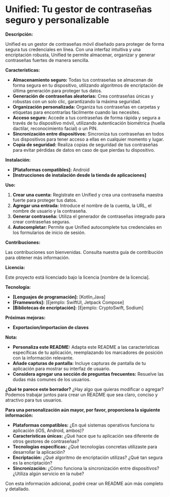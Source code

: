 # Unified: Tu gestor de contraseñas seguro y personalizable

**Descripción:**

Unified es un gestor de contraseñas móvil diseñado para proteger de forma segura tus credenciales en línea. Con una interfaz intuitiva y una encriptación robusta, Unified te permite almacenar, organizar y generar contraseñas fuertes de manera sencilla.

**Características:**

* **Almacenamiento seguro:** Todas tus contraseñas se almacenan de forma segura en tu dispositivo, utilizando algoritmos de encriptación de última generación para proteger tus datos.
* **Generación de contraseñas aleatorias:** Crea contraseñas únicas y robustas con un solo clic, garantizando la máxima seguridad.
* **Organización personalizada:** Organiza tus contraseñas en carpetas y etiquetas para encontrarlas fácilmente cuando las necesites.
* **Acceso seguro:** Accede a tus contraseñas de forma rápida y segura a través de tu dispositivo móvil, utilizando autenticación biométrica (huella dactilar, reconocimiento facial) o un PIN.
* **Sincronización entre dispositivos:** Sincroniza tus contraseñas en todos tus dispositivos para tener acceso a ellas en cualquier momento y lugar. 
* **Copia de seguridad:** Realiza copias de seguridad de tus contraseñas para evitar pérdidas de datos en caso de que pierdas tu dispositivo.

**Instalación:**

* **[Plataformas compatibles]:** Android
* **[Instrucciones de instalación desde la tienda de aplicaciones]**

**Uso:**

1. **Crear una cuenta:** Regístrate en Unified y crea una contraseña maestra fuerte para proteger tus datos.
2. **Agregar una entrada:** Introduce el nombre de la cuenta, la URL, el nombre de usuario y la contraseña.
3. **Generar contraseña:** Utiliza el generador de contraseñas integrado para crear contraseñas seguras.
4. **Autocompletar:** Permite que Unified autocomplete tus credenciales en los formularios de inicio de sesión.

**Contribuciones:**

Las contribuciones son bienvenidas. Consulta nuestra guía de contribución para obtener más información.

**Licencia:**

Este proyecto está licenciado bajo la licencia [nombre de la licencia].

**Tecnología:**

* **[Lenguajes de programación]:** [Kotlin,Java]
* **[Frameworks]:** [Ejemplo: SwiftUI, Jetpack Compose]
* **[Bibliotecas de encriptación]:** [Ejemplo: CryptoSwift, Sodium]

**Próximas mejoras:**

* **Exportacion/importacion de claves**

**Nota:**

* **Personaliza este README:** Adapta este README a las características específicas de tu aplicación, reemplazando los marcadores de posición con la información relevante.
* **Añade capturas de pantalla:** Incluye capturas de pantalla de tu aplicación para mostrar su interfaz de usuario.
* **Considera agregar una sección de preguntas frecuentes:** Resuelve las dudas más comunes de los usuarios.

**¿Qué te parece este borrador?** ¿Hay algo que quieras modificar o agregar? Podemos trabajar juntos para crear un README que sea claro, conciso y atractivo para tus usuarios. 

**Para una personalización aún mayor, por favor, proporciona la siguiente información:**

* **Plataformas compatibles:** ¿En qué sistemas operativos funciona tu aplicación (iOS, Android, ambos)?
* **Características únicas:** ¿Qué hace que tu aplicación sea diferente de otros gestores de contraseñas?
* **Tecnologías específicas:** ¿Qué tecnologías concretas utilizaste para desarrollar la aplicación?
* **Encriptación:** ¿Qué algoritmo de encriptación utilizas? ¿Qué tan segura es la encriptación?
* **Sincronización:** ¿Cómo funciona la sincronización entre dispositivos? ¿Utiliza algún servicio en la nube?

Con esta información adicional, podré crear un README aún más completo y detallado.
